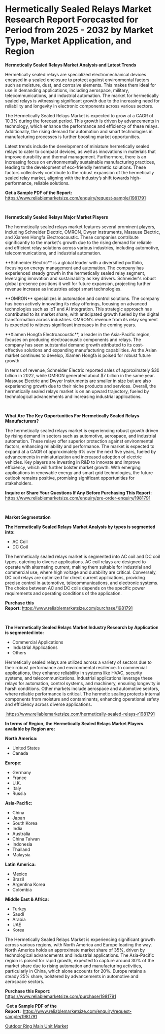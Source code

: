 <p><h1>Hermetically Sealed Relays Market Research Report Forecasted for Period from 2025 -  2032 by Market Type, Market Application, and Region</h1></p><p><strong>Hermetically Sealed Relays Market Analysis and Latest Trends</strong></p>
<p><p>Hermetically sealed relays are specialized electromechanical devices encased in a sealed enclosure to protect against environmental factors such as moisture, dust, and corrosive elements. This makes them ideal for use in demanding applications, including aerospace, military, telecommunications, and industrial automation. The market for hermetically sealed relays is witnessing significant growth due to the increasing need for reliability and longevity in electronic components across various sectors.</p><p>The Hermetically Sealed Relays Market is expected to grow at a CAGR of 10.3% during the forecast period. This growth is driven by advancements in technology, which enhance the performance and efficiency of these relays. Additionally, the rising demand for automation and smart technologies in manufacturing processes is further boosting market opportunities. </p><p>Latest trends include the development of miniature hermetically sealed relays to cater to compact devices, as well as innovations in materials that improve durability and thermal management. Furthermore, there is an increasing focus on environmentally sustainable manufacturing practices, leading to the development of eco-friendly hermetic solutions. These factors collectively contribute to the robust expansion of the hermetically sealed relay market, aligning with the industry’s shift towards high-performance, reliable solutions.</p></p>
<p><strong>Get a Sample PDF of the Report:&nbsp;</strong> <a href="https://www.reliablemarketsize.com/enquiry/request-sample/1981791?utm_campaign=2442&utm_medium=2&utm_source=Github&utm_content=ia&utm_term=07042025&utm_id=hermetically-sealed-relays">https://www.reliablemarketsize.com/enquiry/request-sample/1981791</a></p>
<p>&nbsp;</p>
<p><strong>Hermetically Sealed Relays Major Market Players</strong></p>
<p><p>The hermetically sealed relays market features several prominent players, including Schneider Electric, OMRON, Dwyer Instruments, Massuse Electric, and Xiamen Hongfa Electroacoustic. These companies contribute significantly to the market's growth due to the rising demand for reliable and efficient relay solutions across various industries, including automotive, telecommunications, and industrial automation.</p><p>**Schneider Electric** is a global leader with a diversified portfolio, focusing on energy management and automation. The company has experienced steady growth in the hermetically sealed relay segment, leveraging innovation and sustainability as key drivers. Schneider's robust global presence positions it well for future expansion, projecting further revenue increase as industries adopt smart technologies.</p><p>**OMRON** specializes in automation and control solutions. The company has been actively innovating its relay offerings, focusing on advanced technologies such as IoT and AI integration. This strategic approach has contributed to its market share, with anticipated growth fueled by the digital transformation across industries. OMRON's revenue from its relay segment is expected to witness significant increases in the coming years.</p><p>**Xiamen Hongfa Electroacoustic**, a leader in the Asia-Pacific region, focuses on producing electroacoustic components and relays. The company has seen substantial demand growth attributed to its cost-effective solutions and expanding manufacturing capabilities. As the Asian market continues to develop, Xiamen Hongfa is poised for robust future growth.</p><p>In terms of revenue, Schneider Electric reported sales of approximately $30 billion in 2022, while OMRON generated about $7 billion in the same year. Massuse Electric and Dwyer Instruments are smaller in size but are also experiencing growth due to their niche products and services. Overall, the hermetically sealed relays market is on an upward trajectory, fueled by technological advancements and increasing industrial applications.</p></p>
<p>&nbsp;</p>
<p><strong>What Are The Key Opportunities For Hermetically Sealed Relays Manufacturers?</strong></p>
<p><p>The hermetically sealed relays market is experiencing robust growth driven by rising demand in sectors such as automotive, aerospace, and industrial automation. These relays offer superior protection against environmental factors, enhancing reliability and performance. The market is expected to expand at a CAGR of approximately 6% over the next five years, fueled by advancements in miniaturization and increased adoption of electric vehicles. Key players are investing in R&D to innovate and improve efficiency, which will further bolster market growth. With emerging applications in renewable energy and smart grid technologies, the future outlook remains positive, promising significant opportunities for stakeholders.</p></p>
<p><strong>Inquire or Share Your Questions If Any Before Purchasing This Report:</strong> <a href="https://www.reliablemarketsize.com/enquiry/pre-order-enquiry/1981791?utm_campaign=2442&utm_medium=2&utm_source=Github&utm_content=ia&utm_term=07042025&utm_id=hermetically-sealed-relays">https://www.reliablemarketsize.com/enquiry/pre-order-enquiry/1981791</a></p>
<p>&nbsp;</p>
<p><strong>Market Segmentation</strong></p>
<p><strong>The Hermetically Sealed Relays Market Analysis by types is segmented into:</strong></p>
<p><ul><li>AC Coil</li><li>DC Coil</li></ul></p>
<p><p>The hermetically sealed relays market is segmented into AC coil and DC coil types, catering to diverse applications. AC coil relays are designed to operate with alternating current, making them suitable for industrial and commercial use, where high voltage and durability are critical. Conversely, DC coil relays are optimized for direct current applications, providing precise control in automotive, telecommunications, and electronic systems. The choice between AC and DC coils depends on the specific power requirements and operating conditions of the application.</p></p>
<p><strong>Purchase this Report:&nbsp;</strong><a href="https://www.reliablemarketsize.com/purchase/1981791?utm_campaign=2442&utm_medium=2&utm_source=Github&utm_content=ia&utm_term=07042025&utm_id=hermetically-sealed-relays">https://www.reliablemarketsize.com/purchase/1981791</a></p>
<p>&nbsp;</p>
<p><strong>The Hermetically Sealed Relays Market Industry Research by Application is segmented into:</strong></p>
<p><ul><li>Commercial Applications</li><li>Industrial Applications</li><li>Others</li></ul></p>
<p><p>Hermetically sealed relays are utilized across a variety of sectors due to their robust performance and environmental resilience. In commercial applications, they enhance reliability in systems like HVAC, security systems, and telecommunications. Industrial applications leverage these relays for automation, control systems, and machinery, ensuring longevity in harsh conditions. Other markets include aerospace and automotive sectors, where reliable performance is critical. The hermetic sealing protects internal components from moisture and contaminants, enhancing operational safety and efficiency across diverse applications.</p></p>
<p><a href="https://www.reliablemarketsize.com/hermetically-sealed-relays-r1981791?utm_campaign=2442&utm_medium=2&utm_source=Github&utm_content=ia&utm_term=07042025&utm_id=hermetically-sealed-relays">&nbsp;https://www.reliablemarketsize.com/hermetically-sealed-relays-r1981791</a></p>
<p><strong>In terms of Region, the Hermetically Sealed Relays Market Players available by Region are:</strong></p>
<p>
    <p> <strong> North America: </strong>
        <ul>
            <li>United States</li>
            <li>Canada</li>
        </ul>
        </p> 
    <p> <strong> Europe: </strong>
        <ul>
            <li>Germany</li>
            <li>France</li>
            <li>U.K.</li>
            <li>Italy</li>
            <li>Russia</li>
        </ul>
        </p> 
    <p> <strong> Asia-Pacific: </strong>
        <ul>
            <li>China</li>
            <li>Japan</li>
            <li>South Korea</li>
            <li>India</li>
            <li>Australia</li>
            <li>China Taiwan</li>
            <li>Indonesia</li>
            <li>Thailand</li>
            <li>Malaysia</li>
        </ul>
        </p> 
    <p> <strong> Latin America: </strong>
        <ul>
            <li>Mexico</li>
            <li>Brazil</li>
            <li>Argentina Korea</li>
            <li>Colombia</li>
        </ul>
        </p> 
    <p> <strong> Middle East & Africa: </strong>
        <ul>
            <li>Turkey</li>
            <li>Saudi</li>
            <li>Arabia</li>
            <li>UAE</li>
            <li>Korea</li>
        </ul>
    </p>
    </p>
<p><p>The Hermetically Sealed Relays Market is experiencing significant growth across various regions, with North America and Europe leading the way. North America holds an approximate market share of 35%, driven by technological advancements and industrial applications. The Asia-Pacific region is poised for rapid growth, expected to capture around 30% of the market share due to rising automation and manufacturing activities, particularly in China, which alone accounts for 20%. Europe retains a steady 25% share, bolstered by advancements in automotive and aerospace sectors.</p></p>
<p><strong>Purchase this Report: </strong><a href="https://www.reliablemarketsize.com/purchase/1981791?utm_campaign=2442&utm_medium=2&utm_source=Github&utm_content=ia&utm_term=07042025&utm_id=hermetically-sealed-relays">https://www.reliablemarketsize.com/purchase/1981791</a></p>
<p>&nbsp;<strong>Get a Sample PDF of the Report:&nbsp;&nbsp;</strong><a href="https://www.reliablemarketsize.com/enquiry/request-sample/1981791?utm_campaign=2442&utm_medium=2&utm_source=Github&utm_content=ia&utm_term=07042025&utm_id=hermetically-sealed-relays">https://www.reliablemarketsize.com/enquiry/request-sample/1981791</a></p>
<p><strong></strong></p>
<p><p><a href="https://github.com/FahadAhmed223/Market-Research-Report-List-2/blob/main/outdoor-ring-main-unit-market.md?utm_campaign=2442&utm_medium=2&utm_source=Github&utm_content=ia&utm_term=07042025&utm_id=hermetically-sealed-relays">Outdoor Ring Main Unit Market</a></p></p>